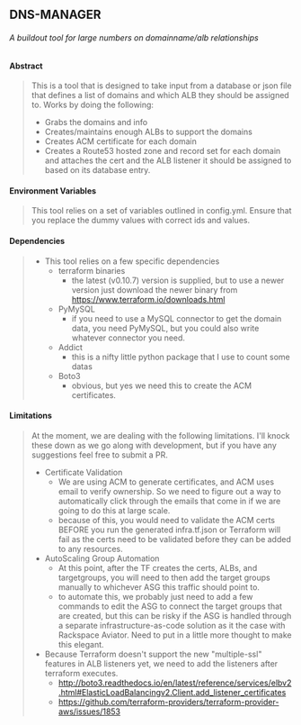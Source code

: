 ## DNS-MANAGER
###### A buildout tool for large numbers on domainname/alb relationships


#### Abstract

> This is a tool that is designed to take input from a database or json file that defines a list of domains and which ALB they should be assigned to.  Works by doing the following:
> * Grabs the domains and info
> * Creates/maintains enough ALBs to support the domains
> * Creates ACM certificate for each domain
> * Creates a Route53 hosted zone and record set for each domain and attaches the cert and the ALB listener it should be assigned to based on its database entry.


#### Environment Variables

> This tool relies on a set of variables outlined in config.yml.  Ensure that you replace the dummy values with correct ids and values.


#### Dependencies

> * This tool relies on a few specific dependencies
>   * terraform binaries
>     * the latest (v0.10.7) version is supplied, but to use a newer version just download the newer binary from https://www.terraform.io/downloads.html
>   * PyMySQL
>     * if you need to use a MySQL connector to get the domain data, you need PyMySQL, but you could also write whatever connector you need.
>   * Addict
>     * this is a nifty little python package that I use to count some datas
>   * Boto3
>     * obvious, but yes we need this to create the ACM certificates.

#### Limitations

> At the moment, we are dealing with the following limitations.  I'll knock these down as we go along with development, but if you have any suggestions feel free to submit a PR.
> * Certificate Validation
>   * We are using ACM to generate certificates, and ACM uses email to verify ownership.  So we need to figure out a way to automatically click through the emails that come in if we are going to do this at large scale.
>   * because of this, you would need to validate the ACM certs BEFORE you run the generated infra.tf.json or Terraform will fail as the certs need to be validated before they can be added to any resources.
> * AutoScaling Group Automation
>   * At this point, after the TF creates the certs, ALBs, and targetgroups, you will need to then add the target groups manually to whichever ASG this traffic should point to.
>   * to automate this, we probably just need to add a few commands to edit the ASG to connect the target groups that are created, but this can be risky if the ASG is handled through a separate infrastructure-as-code solution as it the case with Rackspace Aviator.  Need to put in a little more thought to make this elegant.
> * Because Terraform doesn't support the new "multiple-ssl" features in ALB listeners yet, we need to add the listeners after terraform executes.
>   * http://boto3.readthedocs.io/en/latest/reference/services/elbv2.html#ElasticLoadBalancingv2.Client.add_listener_certificates
>   * https://github.com/terraform-providers/terraform-provider-aws/issues/1853